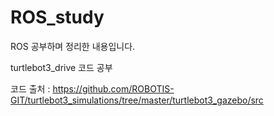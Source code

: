 # ROS_study

ROS 공부하며 정리한 내용입니다. 

turtlebot3_drive 코드 공부

코드 출처 : https://github.com/ROBOTIS-GIT/turtlebot3_simulations/tree/master/turtlebot3_gazebo/src

